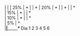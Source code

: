 |                          |
|  25%                     |         *
|                          |                   *
|  20%                     |                        * 
|                          |                            *
|                          |                              *  
|  15%                     |                                 *
|                          |                                    *  
|  10%                     |                                    *
|                          |                                    *  
|   5%                     |                                    *  
|__________________________|____________________________________*_____
                             Dia
               1   2   3   4   5   6
